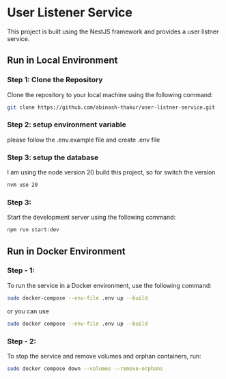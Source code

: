# User Listener Service

This project is built using the NestJS framework and provides a user listner service.

## Run in Local Environment

### Step 1: Clone the Repository
Clone the repository to your local machine using the following command:

```bash
git clone https://github.com/abinash-thakur/user-listner-service.git
```

### Step 2: setup environment variable
please follow the .env.example file and create .env file

### Step 3: setup the database
I am using the node version 20 build this project, so for switch the version
```bash
nvm use 20
```

### Step 3:
Start the development server using the following command:
```bash
npm run start:dev
```

## Run in Docker Environment

### Step - 1:
To run the service in a Docker environment, use the following command:
```bash
sudo docker-compose --env-file .env up --build
```
or you can use
```bash
sudo docker compose --env-file .env up --build
```

### Step - 2:
To stop the service and remove volumes and orphan containers, run:
```bash
sudo docker compose down --volumes --remove-orphans
```